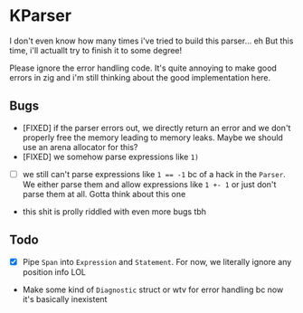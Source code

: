 # KParser
I don't even know how many times i've tried to build this parser... eh
But this time, i'll actuallt try to finish it to some degree!

Please ignore the error handling code. It's quite annoying to make good errors in zig and i'm still thinking about the good implementation here.

## Bugs
- [FIXED] if the parser errors out, we directly return an error and we don't properly free the memory leading to memory leaks. Maybe we should use an arena allocator for this?
- [FIXED] we somehow parse expressions like `1)`
- [ ] we still can't parse expressions like `1 == -1` bc of a hack in the `Parser`. We either parse them and allow expressions like `1 +- 1` or just don't parse them at all. Gotta think about this one
- this shit is prolly riddled with even more bugs tbh

## Todo
- [x] Pipe `Span` into `Expression` and `Statement`. For now, we literally ignore any position info LOL
- Make some kind of `Diagnostic` struct or wtv for error handling bc now it's basically inexistent
